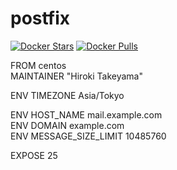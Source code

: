 # postfix
[![Docker Stars](https://img.shields.io/docker/stars/takeyamajp/postfix.svg?style=flat-square)](https://hub.docker.com/r/takeyamajp/postfix/)
[![Docker Pulls](https://img.shields.io/docker/pulls/takeyamajp/postfix.svg?style=flat-square)](https://hub.docker.com/r/takeyamajp/postfix/)

FROM centos  
MAINTAINER "Hiroki Takeyama"

ENV TIMEZONE Asia/Tokyo

ENV HOST_NAME mail.example.com  
ENV DOMAIN example.com  
ENV MESSAGE_SIZE_LIMIT 10485760

EXPOSE 25
